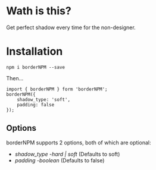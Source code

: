 # Wath is this?


Get perfect shadow every time for the non-designer.

# Installation 

`npm i borderNPM --save`

Then... 

```
import { borderNPM } form 'borderNPM';
borderNPM({
    shadow_type: 'soft',
    padding: false
});
```



## Options

borderNPM supports 2 options, both of which are optional:

* *shadow_type* -_hard | soft_ (Defaults to soft)
* *padding* -_boolean_ (Defaults to false)